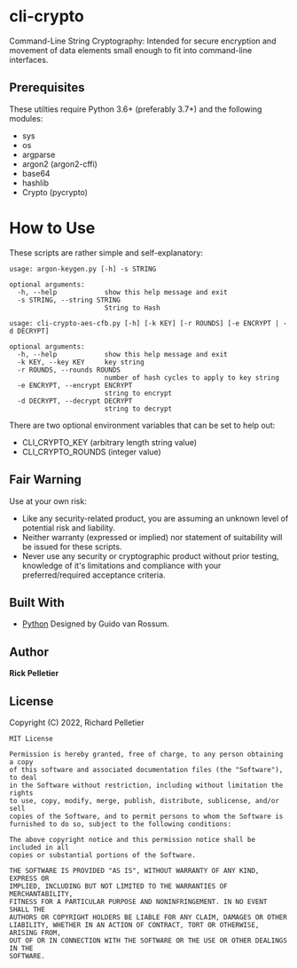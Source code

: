 # cli-crypto

Command-Line String Cryptography: Intended for secure encryption and movement of data elements small enough to fit into command-line interfaces.

## Prerequisites

These utilties require Python 3.6+ (preferably 3.7+) and the following modules:

* sys
* os
* argparse
* argon2 (argon2-cffi)
* base64
* hashlib
* Crypto (pycrypto)

# How to Use

These scripts are rather simple and self-explanatory:

```
usage: argon-keygen.py [-h] -s STRING

optional arguments:
  -h, --help            show this help message and exit
  -s STRING, --string STRING
                        String to Hash
```

```
usage: cli-crypto-aes-cfb.py [-h] [-k KEY] [-r ROUNDS] [-e ENCRYPT | -d DECRYPT]

optional arguments:
  -h, --help            show this help message and exit
  -k KEY, --key KEY     key string
  -r ROUNDS, --rounds ROUNDS
                        number of hash cycles to apply to key string
  -e ENCRYPT, --encrypt ENCRYPT
                        string to encrypt
  -d DECRYPT, --decrypt DECRYPT
                        string to decrypt
```

There are two optional environment variables that can be set to help out:
* CLI_CRYPTO_KEY (arbitrary length string value)
* CLI_CRYPTO_ROUNDS (integer value)

## Fair Warning

Use at your own risk:
* Like any security-related product, you are assuming an unknown level of potential risk and liability.
* Neither warranty (expressed or implied) nor statement of suitability will be issued for these scripts.
* Never use any security or cryptographic product without prior testing, knowledge of it's limitations and compliance with your preferred/required acceptance criteria.

## Built With

* [Python](https://www.python.org/) Designed by Guido van Rossum.

## Author

**Rick Pelletier**

## License

Copyright (C) 2022, Richard Pelletier

```
MIT License

Permission is hereby granted, free of charge, to any person obtaining a copy
of this software and associated documentation files (the "Software"), to deal
in the Software without restriction, including without limitation the rights
to use, copy, modify, merge, publish, distribute, sublicense, and/or sell
copies of the Software, and to permit persons to whom the Software is
furnished to do so, subject to the following conditions:

The above copyright notice and this permission notice shall be included in all
copies or substantial portions of the Software.

THE SOFTWARE IS PROVIDED "AS IS", WITHOUT WARRANTY OF ANY KIND, EXPRESS OR
IMPLIED, INCLUDING BUT NOT LIMITED TO THE WARRANTIES OF MERCHANTABILITY,
FITNESS FOR A PARTICULAR PURPOSE AND NONINFRINGEMENT. IN NO EVENT SHALL THE
AUTHORS OR COPYRIGHT HOLDERS BE LIABLE FOR ANY CLAIM, DAMAGES OR OTHER
LIABILITY, WHETHER IN AN ACTION OF CONTRACT, TORT OR OTHERWISE, ARISING FROM,
OUT OF OR IN CONNECTION WITH THE SOFTWARE OR THE USE OR OTHER DEALINGS IN THE
SOFTWARE.
```
